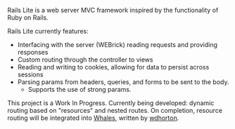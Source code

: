 Rails Lite is a web server MVC framework inspired by the functionality of Ruby on Rails.

Rails Lite currently features:
* Interfacing with the server (WEBrick) reading requests and providing responses
* Custom routing through the controller to views
* Reading and writing to cookies, allowing for data to persist across sessions
* Parsing params from headers, queries, and forms to be sent to the body.
  - Supports the use of strong params.

This project is a Work In Progress. Currently being developed: dynamic routing based on "resources" and nested routes. On completion, resource routing will be integrated into [Whales][whales-link], written by [wdhorton][wdhorton].


[whales-link]: https://github.com/fpcyan/whales
[wdhorton]: https://github.com/wdhorton
